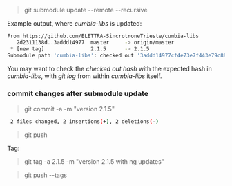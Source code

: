 > git submodule update --remote --recursive

Example output, where *cumbia-libs* is updated:

```bash
From https://github.com/ELETTRA-SincrotroneTrieste/cumbia-libs
   2d2311138d..3addd14977  master     -> origin/master
 * [new tag]               2.1.5      -> 2.1.5
Submodule path 'cumbia-libs': checked out '3addd14977cf4e73e7f443e79c8855f8d11d5f6d'
```

You may want to check the *checked out hash* with the expected
hash in *cumbia-libs*, with *git log* from within *cumbia-libs* itself.

### commit changes after submodule update

> git commit -a -m "version 2.1.5"

```bash
 2 files changed, 2 insertions(+), 2 deletions(-)
```

> git push

Tag:

>  git tag -a 2.1.5 -m "version 2.1.5 with ng updates"

> git push --tags
